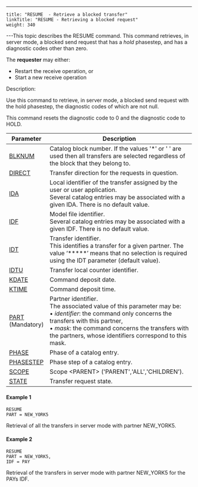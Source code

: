 ---
    title: "RESUME  - Retrieve a blocked transfer"
    linkTitle: "RESUME - Retrieving a blocked request"
    weight: 340
---This topic describes the <span id="About_the_RESUME_Command"></span>RESUME
command. This command retrieves, in server mode, a blocked send request
that has a *hold* phasestep, and has a diagnostic codes other than zero.

The **requester** may either:

- Restart the receive
    operation, or
- Start a new receive
    operation

Description:

Use this command to retrieve, in server mode, a blocked
send request with the hold phasestep, the diagnostic codes of which
are not null.

This command resets the diagnostic code to 0 and the diagnostic
code to HOLD.


| Parameter  | Description  |
| --- | --- |
| [BLKNUM](../../../command_summary/parameter_intro/blknum)  | Catalog block number. If the values '*' or ' ' are used then all transfers are selected regardless of the block that they belong to. |
| [DIRECT](../../../command_summary/parameter_intro/direct)  | Transfer direction for the requests in question. |
| [IDA](../../../command_summary/parameter_intro/ida)  | Local identifier of the transfer assigned by the user or user application.<br/> Several catalog entries may be associated with a given IDA. There is no default value. |
| [IDF](../../../command_summary/parameter_intro/idf)  | Model file identifier.<br/> Several catalog entries may be associated with a given IDF. There is no default value. |
| [IDT](../../../command_summary/parameter_intro/idu)  | Transfer identifier.<br/> This identifies a transfer for a given partner. The value ‘*****’ means that no selection is required using the IDT parameter (default value). |
| [IDTU](../../../command_summary/parameter_intro/idtu)  | Transfer local counter identifier. |
| [KDATE]()  | Command deposit date.  |
| [KTIME]()  | Command deposit time.  |
| [PART](../../../command_summary/parameter_intro/part) <br/> (Mandatory) | Partner identifier.<br/> The associated value of this parameter may be:<br/> • *identifier*: the command only concerns the transfers with this partner,<br/> • *mask*: the command concerns the transfers with the partners, whose identifiers correspond to this mask. |
| [PHASE]()  | Phase of a catalog entry.  |
| [PHASESTEP]()  | Phase step of a catalog entry.  |
| [SCOPE](../../../command_summary/parameter_intro/scope)  | Scope &lt;PARENT&gt; ('PARENT','ALL','CHILDREN').  |
| [STATE](../../../command_summary/parameter_intro/state)  | Transfer request state.  |


#### Example 1

```
RESUME
PART = NEW_YORK5
```

Retrieval of all the transfers in server mode with partner NEW_YORK5.

#### Example 2

```
RESUME
PART = NEW_YORK5,
IDF = PAY
```

Retrieval of the transfers in server mode with partner NEW_YORK5 for
the PAYs IDF.
